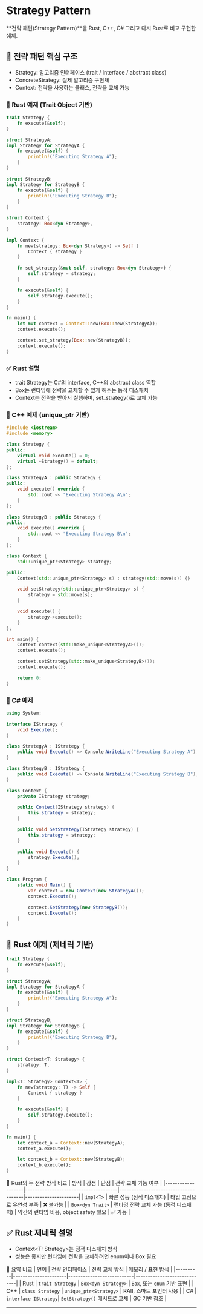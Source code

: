 # Strategy Pattern

**전략 패턴(Strategy Pattern)**을 Rust, C++, C# 그리고 다시 Rust로 비교 구현한 예제.


## 🧠 전략 패턴 핵심 구조
- Strategy: 알고리즘 인터페이스 (trait / interface / abstract class)
- ConcreteStrategy: 실제 알고리즘 구현체
- Context: 전략을 사용하는 클래스, 전략을 교체 가능

### 🦀 Rust 예제 (Trait Object 기반)
```rust
trait Strategy {
    fn execute(&self);
}

struct StrategyA;
impl Strategy for StrategyA {
    fn execute(&self) {
        println!("Executing Strategy A");
    }
}

struct StrategyB;
impl Strategy for StrategyB {
    fn execute(&self) {
        println!("Executing Strategy B");
    }
}

struct Context {
    strategy: Box<dyn Strategy>,
}

impl Context {
    fn new(strategy: Box<dyn Strategy>) -> Self {
        Context { strategy }
    }

    fn set_strategy(&mut self, strategy: Box<dyn Strategy>) {
        self.strategy = strategy;
    }

    fn execute(&self) {
        self.strategy.execute();
    }
}

fn main() {
    let mut context = Context::new(Box::new(StrategyA));
    context.execute();

    context.set_strategy(Box::new(StrategyB));
    context.execute();
}
```


### ✅ Rust 설명
- trait Strategy는 C#의 interface, C++의 abstract class 역할
- Box<dyn Strategy>는 런타임에 전략을 교체할 수 있게 해주는 동적 디스패치
- Context는 전략을 받아서 실행하며, set_strategy()로 교체 가능

### 💠 C++ 예제 (unique_ptr 기반)
```cpp
#include <iostream>
#include <memory>

class Strategy {
public:
    virtual void execute() = 0;
    virtual ~Strategy() = default;
};

class StrategyA : public Strategy {
public:
    void execute() override {
        std::cout << "Executing Strategy A\n";
    }
};

class StrategyB : public Strategy {
public:
    void execute() override {
        std::cout << "Executing Strategy B\n";
    }
};

class Context {
    std::unique_ptr<Strategy> strategy;

public:
    Context(std::unique_ptr<Strategy> s) : strategy(std::move(s)) {}

    void setStrategy(std::unique_ptr<Strategy> s) {
        strategy = std::move(s);
    }

    void execute() {
        strategy->execute();
    }
};

int main() {
    Context context(std::make_unique<StrategyA>());
    context.execute();

    context.setStrategy(std::make_unique<StrategyB>());
    context.execute();

    return 0;
}
```


### 🧱 C# 예제
```csharp
using System;

interface IStrategy {
    void Execute();
}

class StrategyA : IStrategy {
    public void Execute() => Console.WriteLine("Executing Strategy A");
}

class StrategyB : IStrategy {
    public void Execute() => Console.WriteLine("Executing Strategy B");
}

class Context {
    private IStrategy strategy;

    public Context(IStrategy strategy) {
        this.strategy = strategy;
    }

    public void SetStrategy(IStrategy strategy) {
        this.strategy = strategy;
    }

    public void Execute() {
        strategy.Execute();
    }
}

class Program {
    static void Main() {
        var context = new Context(new StrategyA());
        context.Execute();

        context.SetStrategy(new StrategyB());
        context.Execute();
    }
}
```


## 🦀 Rust 예제 (제네릭 기반)
```rust
trait Strategy {
    fn execute(&self);
}

struct StrategyA;
impl Strategy for StrategyA {
    fn execute(&self) {
        println!("Executing Strategy A");
    }
}

struct StrategyB;
impl Strategy for StrategyB {
    fn execute(&self) {
        println!("Executing Strategy B");
    }
}

struct Context<T: Strategy> {
    strategy: T,
}

impl<T: Strategy> Context<T> {
    fn new(strategy: T) -> Self {
        Context { strategy }
    }

    fn execute(&self) {
        self.strategy.execute();
    }
}

fn main() {
    let context_a = Context::new(StrategyA);
    context_a.execute();

    let context_b = Context::new(StrategyB);
    context_b.execute();
}
```


🧠 Rust의 두 전략 방식 비교
| 방식              | 장점                                 | 단점                                 | 전략 교체 가능 여부 |
|-------------------|--------------------------------------|--------------------------------------|----------------------|
| `impl<T>`         | 빠른 성능 (정적 디스패치)              | 타입 고정으로 유연성 부족              | ❌ 불가능             |
| `Box<dyn Trait>`  | 런타임 전략 교체 가능 (동적 디스패치)   | 약간의 런타임 비용, object safety 필요 | ✅ 가능               |



## ✅ Rust 제네릭 설명
- Context<T: Strategy>는 정적 디스패치 방식
- 성능은 좋지만 런타임에 전략을 교체하려면 enum이나 Box<dyn Trait> 필요

🧩 요약 비교
| 언어     | 전략 인터페이스     | 전략 교체 방식           | 메모리 / 표현 방식          |
|----------|----------------------|---------------------------|-----------------------------|
| Rust     | `trait Strategy`     | `Box<dyn Strategy>`       | `Box`, 또는 `enum` 기반 표현 |
| C++      | `class Strategy`     | `unique_ptr<Strategy>`    | RAII, 스마트 포인터 사용     |
| C#       | `interface IStrategy`| `SetStrategy()` 메서드로 교체 | GC 기반 참조                 |

---



